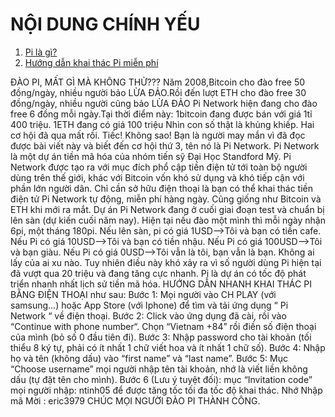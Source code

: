 # NỘI DUNG CHÍNH YẾU
1. [Pi là gì?](https://joingreen.github.io/pi-la-gi)
2. [Hướng dẫn khai thác Pi miễn phí](https://joingreen.github.io/huong-dan-khai-thac-pi)







ĐÀO PI, MẤT GÌ MÀ KHÔNG THỬ???
Năm 2008,Bitcoin cho đào free 50 đồng/ngày, nhiều người bảo LỪA ĐẢO.Rồi đến lượt ETH cho đào free 30 đồng/ngày, nhiều người cũng bảo LỪA ĐẢO
Pi Network hiện đang cho đào free 6 đồng mỗi ngày.Tại thời điểm này:
1bitcoin đang được bán với giá 1tỉ 400 triệu.
1ETH đang có giá 100 triệu
Nhìn con số thật là khủng khiếp. Hai cơ hội đã qua mất rồi. Tiếc!
Không sao! Bạn là người may mắn vì đã đọc được bài viết này và biết đến cơ hội thứ 3, tên nó là Pi Network.
Pi Network là một dự án tiền mã hóa của nhóm tiến sỹ Đại Học Standford Mỹ. Pi Network được tạo ra với mục đích phổ cập tiền điện tử tới toàn bộ người dùng trên thế giới, khác với Bitcoin vốn khó sử dụng và khó tiếp cận với phần lớn người dân.
Chỉ cần sở hữu điện thoại là bạn có thể khai thác tiền điện tử Pi Network tự động, miễn phí hàng ngày. Cũng giống như Bitcoin và ETH khi mới ra mắt.
Dự án Pi Network đang ở cuối giai đoạn test và chuẩn bị lên sàn (dự kiến cuối năm nay). Hiện tại nếu đào một mình thì mỗi ngày nhận 6pi, một tháng 180pi.
Nếu lên sàn, pi có giá 1USD–>Tôi và bạn có tiền cafe.
Nếu Pi có giá 10USD–>Tôi và bạn có tiền nhậu.
Nếu Pi có giá 100USD–>Tôi và bạn giàu.
Nếu Pi có giá 0USD–>Tôi vẫn là tôi, bạn vẫn là bạn. Không ai lấy của ai xu nào. Tuy nhiên điều này khó xảy ra vì số người dùng Pi hiện tại đã vượt qua 20 triệu và đang tăng cực nhanh. Pi là dự án có tốc độ phát triển nhanh nhất lịch sử tiền mã hóa.
HƯỚNG DẪN NHANH KHAI THÁC PI BẰNG ĐIỆN THOẠI như sau:
Bước 1: Mọi người vào CH PLAY (với samsung…) hoặc App Store (với Iphone) để tìm và tải ứng dụng “ Pi Network “ về điện thoại.
Bước 2: Click vào ứng dụng đã cài, rồi vào “Continue with phone number“. Chọn “Vietnam +84” rồi điền số điện thoại của mình (bỏ số 0 đầu tiên đi).
Bước 3: Nhập password cho tài khoản (tối thiểu 8 ký tự, phải có ít nhất 1 chữ viết hoa và ít nhất 1 chữ số).
Bước 4: Nhập họ và tên (không dấu) vào “first name” và “last name”.
Bước 5: Mục “Choose username” mọi người nhập tên tài khoản, nhớ là viết liền không dấu (tự đặt tên cho mình).
Bước 6 (Lưu ý tuyệt đối): mục “Invitation code” mọi người nhập: ntinh05
để được tăng tốc tối đa tốc độ khai thác.
Nhớ Nhập mã Mời : eric3979
CHÚC MỌI NGƯỜI ĐÀO PI THÀNH CÔNG.
